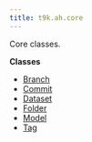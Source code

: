 ```yaml
---
title: t9k.ah.core
---
```


Core classes.

**Classes**

* [Branch](./Branch.md)
* [Commit](./Commit.md)
* [Dataset](./Dataset.md)
* [Folder](./Folder.md)
* [Model](./Model.md)
* [Tag](./Tag.md)
